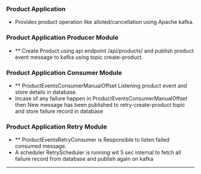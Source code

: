 ### Product Application

- Provides product operation like alloted/cancellation using Apache kafka.

### Product Application Producer Module

- ** Create Product using api endpoint /api/products/ and publish product event message to kafka using topic create-product.

### Product Application Consumer Module

- ** ProductEventsConsumerManualOffset Listening product event and store details in database.
- Incase of any failure happen in ProductEventsConsumerManualOffset then New message has been published to
  retry-create-product topic and store failure record in database

### Product Application Retry Module

- ** ProductEventsRetryConsumer is Responsible to listen failed consumed message.
- A scheduler RetryScheduler is running wit 5 sec internal to fetch all failure record from database and publish again
  on kafka

---
